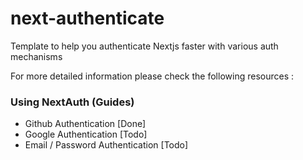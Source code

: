 # next-authenticate
Template to help you authenticate Nextjs faster with various auth mechanisms

For more detailed information please check the following resources :

### Using NextAuth (Guides)

- Github Authentication [Done]
- Google Authentication [Todo]
- Email / Password Authentication [Todo]
